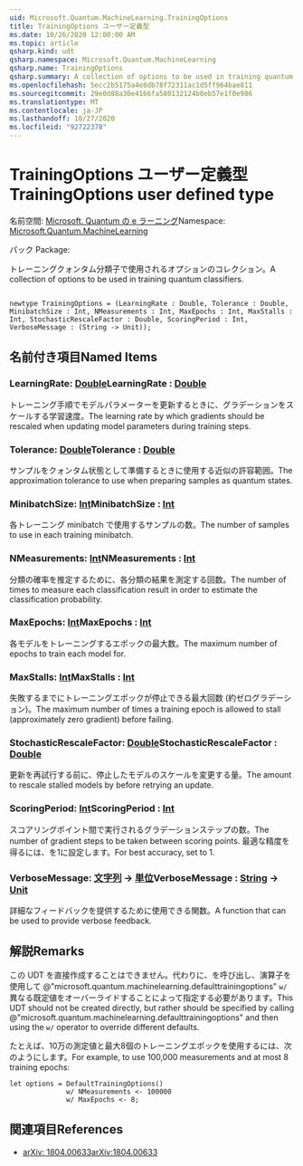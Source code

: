 ```yaml
---
uid: Microsoft.Quantum.MachineLearning.TrainingOptions
title: TrainingOptions ユーザー定義型
ms.date: 10/26/2020 12:00:00 AM
ms.topic: article
qsharp.kind: udt
qsharp.namespace: Microsoft.Quantum.MachineLearning
qsharp.name: TrainingOptions
qsharp.summary: A collection of options to be used in training quantum classifiers.
ms.openlocfilehash: 5ecc2b5175a4e8db78f72311ac1d5ff964bae811
ms.sourcegitcommit: 29e0d88a30e4166fa580132124b0eb57e1f0e986
ms.translationtype: MT
ms.contentlocale: ja-JP
ms.lasthandoff: 10/27/2020
ms.locfileid: "92722378"
---
```

# <a name="trainingoptions-user-defined-type"></a><span data-ttu-id="e4f29-102">TrainingOptions ユーザー定義型</span><span class="sxs-lookup"><span data-stu-id="e4f29-102">TrainingOptions user defined type</span></span>

<span data-ttu-id="e4f29-103">名前空間: [Microsoft. Quantum の e ラーニング](xref:Microsoft.Quantum.MachineLearning)</span><span class="sxs-lookup"><span data-stu-id="e4f29-103">Namespace: [Microsoft.Quantum.MachineLearning](xref:Microsoft.Quantum.MachineLearning)</span></span>

<span data-ttu-id="e4f29-104">パック [](https://nuget.org/packages/)</span><span class="sxs-lookup"><span data-stu-id="e4f29-104">Package: [](https://nuget.org/packages/)</span></span>


<span data-ttu-id="e4f29-105">トレーニングクォンタム分類子で使用されるオプションのコレクション。</span><span class="sxs-lookup"><span data-stu-id="e4f29-105">A collection of options to be used in training quantum classifiers.</span></span>

```qsharp

newtype TrainingOptions = (LearningRate : Double, Tolerance : Double, MinibatchSize : Int, NMeasurements : Int, MaxEpochs : Int, MaxStalls : Int, StochasticRescaleFactor : Double, ScoringPeriod : Int, VerboseMessage : (String -> Unit));
```



## <a name="named-items"></a><span data-ttu-id="e4f29-106">名前付き項目</span><span class="sxs-lookup"><span data-stu-id="e4f29-106">Named Items</span></span>

### <a name="learningrate--double"></a><span data-ttu-id="e4f29-107">LearningRate: [Double](xref:microsoft.quantum.lang-ref.double)</span><span class="sxs-lookup"><span data-stu-id="e4f29-107">LearningRate : [Double](xref:microsoft.quantum.lang-ref.double)</span></span>

<span data-ttu-id="e4f29-108">トレーニング手順でモデルパラメーターを更新するときに、グラデーションをスケールする学習速度。</span><span class="sxs-lookup"><span data-stu-id="e4f29-108">The learning rate by which gradients should be rescaled when updating model parameters during training steps.</span></span>
### <a name="tolerance--double"></a><span data-ttu-id="e4f29-109">Tolerance: [Double](xref:microsoft.quantum.lang-ref.double)</span><span class="sxs-lookup"><span data-stu-id="e4f29-109">Tolerance : [Double](xref:microsoft.quantum.lang-ref.double)</span></span>

<span data-ttu-id="e4f29-110">サンプルをクォンタム状態として準備するときに使用する近似の許容範囲。</span><span class="sxs-lookup"><span data-stu-id="e4f29-110">The approximation tolerance to use when preparing samples as quantum states.</span></span>
### <a name="minibatchsize--int"></a><span data-ttu-id="e4f29-111">MinibatchSize: [Int](xref:microsoft.quantum.lang-ref.int)</span><span class="sxs-lookup"><span data-stu-id="e4f29-111">MinibatchSize : [Int](xref:microsoft.quantum.lang-ref.int)</span></span>

<span data-ttu-id="e4f29-112">各トレーニング minibatch で使用するサンプルの数。</span><span class="sxs-lookup"><span data-stu-id="e4f29-112">The number of samples to use in each training minibatch.</span></span>
### <a name="nmeasurements--int"></a><span data-ttu-id="e4f29-113">NMeasurements: [Int](xref:microsoft.quantum.lang-ref.int)</span><span class="sxs-lookup"><span data-stu-id="e4f29-113">NMeasurements : [Int](xref:microsoft.quantum.lang-ref.int)</span></span>

<span data-ttu-id="e4f29-114">分類の確率を推定するために、各分類の結果を測定する回数。</span><span class="sxs-lookup"><span data-stu-id="e4f29-114">The number of times to measure each classification result in order to estimate the classification probability.</span></span>
### <a name="maxepochs--int"></a><span data-ttu-id="e4f29-115">MaxEpochs: [Int](xref:microsoft.quantum.lang-ref.int)</span><span class="sxs-lookup"><span data-stu-id="e4f29-115">MaxEpochs : [Int](xref:microsoft.quantum.lang-ref.int)</span></span>

<span data-ttu-id="e4f29-116">各モデルをトレーニングするエポックの最大数。</span><span class="sxs-lookup"><span data-stu-id="e4f29-116">The maximum number of epochs to train each model for.</span></span>
### <a name="maxstalls--int"></a><span data-ttu-id="e4f29-117">MaxStalls: [Int](xref:microsoft.quantum.lang-ref.int)</span><span class="sxs-lookup"><span data-stu-id="e4f29-117">MaxStalls : [Int](xref:microsoft.quantum.lang-ref.int)</span></span>

<span data-ttu-id="e4f29-118">失敗するまでにトレーニングエポックが停止できる最大回数 (約ゼログラデーション)。</span><span class="sxs-lookup"><span data-stu-id="e4f29-118">The maximum number of times a training epoch is allowed to stall (approximately zero gradient) before failing.</span></span>
### <a name="stochasticrescalefactor--double"></a><span data-ttu-id="e4f29-119">StochasticRescaleFactor: [Double](xref:microsoft.quantum.lang-ref.double)</span><span class="sxs-lookup"><span data-stu-id="e4f29-119">StochasticRescaleFactor : [Double](xref:microsoft.quantum.lang-ref.double)</span></span>

<span data-ttu-id="e4f29-120">更新を再試行する前に、停止したモデルのスケールを変更する量。</span><span class="sxs-lookup"><span data-stu-id="e4f29-120">The amount to rescale stalled models by before retrying an update.</span></span>
### <a name="scoringperiod--int"></a><span data-ttu-id="e4f29-121">ScoringPeriod: [Int](xref:microsoft.quantum.lang-ref.int)</span><span class="sxs-lookup"><span data-stu-id="e4f29-121">ScoringPeriod : [Int](xref:microsoft.quantum.lang-ref.int)</span></span>

<span data-ttu-id="e4f29-122">スコアリングポイント間で実行されるグラデーションステップの数。</span><span class="sxs-lookup"><span data-stu-id="e4f29-122">The number of gradient steps to be taken between scoring points.</span></span>
<span data-ttu-id="e4f29-123">最適な精度を得るには、を1に設定します。</span><span class="sxs-lookup"><span data-stu-id="e4f29-123">For best accuracy, set to 1.</span></span>
### <a name="verbosemessage--string---unit"></a><span data-ttu-id="e4f29-124">VerboseMessage: [文字列](xref:microsoft.quantum.lang-ref.string) -> [単位](xref:microsoft.quantum.lang-ref.unit)</span><span class="sxs-lookup"><span data-stu-id="e4f29-124">VerboseMessage : [String](xref:microsoft.quantum.lang-ref.string) -> [Unit](xref:microsoft.quantum.lang-ref.unit)</span></span>

<span data-ttu-id="e4f29-125">詳細なフィードバックを提供するために使用できる関数。</span><span class="sxs-lookup"><span data-stu-id="e4f29-125">A function that can be used to provide verbose feedback.</span></span>

## <a name="remarks"></a><span data-ttu-id="e4f29-126">解説</span><span class="sxs-lookup"><span data-stu-id="e4f29-126">Remarks</span></span>

<span data-ttu-id="e4f29-127">この UDT を直接作成することはできません。代わりに、を呼び出し、演算子を使用して @"microsoft.quantum.machinelearning.defaulttrainingoptions" `w/` 異なる既定値をオーバーライドすることによって指定する必要があります。</span><span class="sxs-lookup"><span data-stu-id="e4f29-127">This UDT should not be created directly, but rather should be specified by calling @"microsoft.quantum.machinelearning.defaulttrainingoptions" and then using the `w/` operator to override different defaults.</span></span>

<span data-ttu-id="e4f29-128">たとえば、10万の測定値と最大8個のトレーニングエポックを使用するには、次のようにします。</span><span class="sxs-lookup"><span data-stu-id="e4f29-128">For example, to use 100,000 measurements and at most 8 training epochs:</span></span>

```Q#
let options = DefaultTrainingOptions()
              w/ NMeasurements <- 100000
              w/ MaxEpochs <- 8;
```

## <a name="references"></a><span data-ttu-id="e4f29-129">関連項目</span><span class="sxs-lookup"><span data-stu-id="e4f29-129">References</span></span>

- [<span data-ttu-id="e4f29-130">arXiv: 1804.00633</span><span class="sxs-lookup"><span data-stu-id="e4f29-130">arXiv:1804.00633</span></span>](https://arxiv.org/abs/1804.00633)